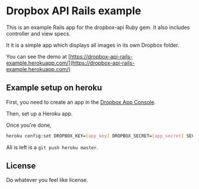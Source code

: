 # Dropbox API Rails example

This is an example Rails app for the dropbox-api Ruby gem. It also includes controller and view specs.

It it is a simple app which displays all images in its own Dropbox folder.

You can see the demo at [https://dropbox-api-rails-example.herokuapp.com/](https://dropbox-api-rails-example.herokuapp.com/)

## Example setup on heroku

First, you need to create an app in the [Dropbox App Console](https://www.dropbox.com/developers/apps).

Then, set up a Heroku app.

Once you're done,

```sh
heroku config:set DROPBOX_KEY=[app_key] DROPBOX_SECRET=[app_secret] SECRET_KEY_BASE=[long random string]
```

All is left is a `git push heroku master`.

## License

Do whatever you feel like license.


